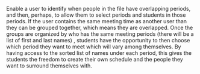 
Enable a user to identify when people in the file have overlapping periods, and then, perhaps, to allow them to select periods and students in those periods. 
If the user contains the same meeting time as another user than they can be grouped together, which means they are overlapped. Once the groups are organized by who has the same meeting periods (there will be a list of first and last names) , students have the opportunity to then choose which period they want to meet which will vary among themselves. By having access to the sorted list of names under each period, this gives the students the freedom to create their own schedule and the people they want to surround themselves with. 
